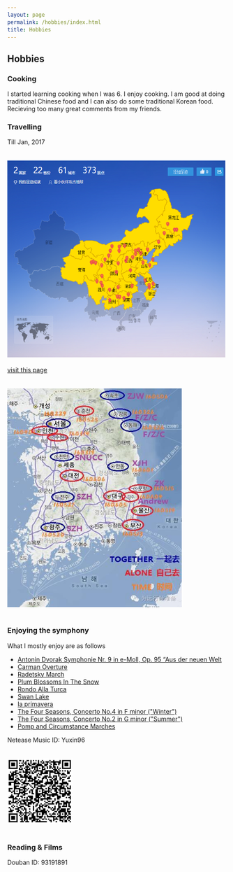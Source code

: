 ```yaml
---
layout: page
permalink: /hobbies/index.html
title: Hobbies
---
```


## Hobbies

### Cooking
I started learning cooking when I was 6. I enjoy cooking.  I am good at doing traditional Chinese food and I can also do some traditional Korean food. Recieving too many great comments from my friends. 

### Travelling
Till Jan, 2017       
<br/>    
<img src="/images/zuji.png" class="floatpic" width="500" height="450">      
<br/>
[visit this page](https://lvyou.baidu.com/user/footprint/edc70502df3b8bcf3c02bfd0)      
<br/>       
<img src="/images/zujikr.jpg" class="floatpic" width="400" height="500">      
<br/>   

### Enjoying the symphony

What I mostly enjoy are as follows

* [Antonin Dvorak Symphonie Nr. 9 in e-Moll, Op. 95 “Aus der neuen Welt](http://music.163.com/#/m/song?id=2123727&userid=278895931)
* [Carman Overture](http://music.163.com/#/m/song?id=396827&userid=278895931)
* [Radetsky March](http://music.163.com/#/m/song?id=2986791&userid=278895931)
* [Plum Blossoms In The Snow](http://music.163.com/#/m/song?id=116366&userid=278895931)
* [Rondo Alla Turca](http://music.163.com/#/m/song?id=27511298&userid=278895931)
* [Swan Lake](http://music.163.com/#/m/song?id=396824&userid=278895931)
* [la primavera](http://music.163.com/#/m/song?id=26751545&userid=278895931)
* [The Four Seasons, Concerto No.4 in F minor ("Winter")](http://music.163.com/#/m/song?id=2123698&userid=278895931)
* [The Four Seasons, Concerto No.2 in G minor ("Summer")](http://music.163.com/#/m/song?id=2123708&userid=278895931)
* [Pomp and Circumstance Marches](http://music.163.com/#/m/song?id=33916310&userid=278895931)

Netease Music ID: Yuxin96      
<br/>     
<img src="/images/netease.jpg" class="floatpic" width="150" height="150">       
<br/>     
### Reading & Films    
Douban ID: 93191891

